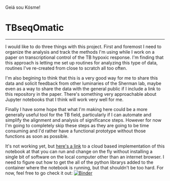 Geiá sou Kósme!

# TBseqOmatic #
- - - -
I would like to do three things with this project. First and foremost I need to organize the analysis and track the methods I'm using while I work on a paper on transcriptional control of the TB hypoxic response. I'm  finding that this approach is letting me set up routines for analyzing this type of data, routines I've re-created from close to scratch all too often.

I'm also begining to think that this is a very good way for me to share this data and solicit feedback from other luminaries of the Sherman lab, maybe even as a way to share the data with the general public if I include a link to this repository in the paper. There's something very approachable about Jupyter notebooks that I think will work very well for me.

Finally I have some hope that what I'm making here could be a more generally useful tool for the TB field, particularly if I can automate and simplify the alignment and analysis of significance steps. However for now I'm going to completely skip these steps as they are going to be time consuming and I'd rather have a functional prototype without those functions as soon as possible. 

It's not working yet, but [here's a link](https://mybinder.org/v2/gh/trustad/TBseqOmatic/master) to a cloud based implementation of this notebook at that you can run and change on the fly without installing a single bit of software on the local computer other than an internet browser. I need to figure out how to get the all of the python librarys added to the container where the notebook is running, but that shouldn't be too hard. For now, feel free to go check it out: [![Binder](https://mybinder.org/badge_logo.svg)](https://mybinder.org/v2/gh/trustad/TBseqOmatic/master) 
